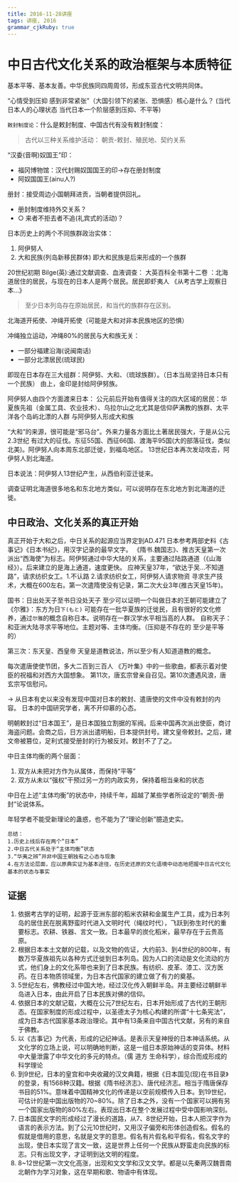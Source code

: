 ```yaml
---
title: 2016-11-28讲座 
tags: 讲座, 2016
grammar_cjkRuby: true
---
```


# 中日古代文化关系的政治框架与本质特征

基本平等、基本友善。中华民族同四周周邻，形成东亚古代文明共同体。

“心情受到压抑 感到非常紧张”（大国引领下的紧张、恐惧感）核心是什么？
(当代日本人的心理状态 当代日本一个阶层感到压抑、不平等)

`敕封制度论`：什么是敕封制度、中国古代有没有敕封制度：
> 古代以三种关系维护活动：
> 朝贡-敕封、殖民地、契约关系

“汉委(音啊)奴国王”印：
* 福冈博物馆：汉代封赐奴国国王的印->存在册封制度
* 阿奴国国王(ainu人?)

册封：接受周边小国朝拜进贡，当朝者提供回礼。

* 册封制度维持外交关系？
* ○ 来者不拒去者不追(礼宾式的活动)？

日本历史上的两个不同族群政治实体：
1. 阿伊努人
2. 大和民族(列岛新移民群体)
即大和民族是后来形成的一个族群

20世纪初期 Bilge(英):通过文献调查、血液调查：
大英百科全书第十二卷 ：北海道居住的居民，与现在的日本人是两个居民。居民即虾夷人
《从考古学上观察日本...》
> 至少日本列岛存在原始居民，和当代的族群存在区别。

北海道开拓使、冲绳开拓使（可能是大和对非本民族地区的恐惧）

冲绳独立运动，冲绳80%的居民与大和族无关：
* 一部分福建沿海(说闽南话)
* 一部分北漂居民(琉球民)

即现在日本存在三大组群：阿伊努、大和、（琉球族群）。（日本当局坚持日本只有一个民族）
由上，金印是封给阿伊努族。

阿伊努人由四个方面渡来日本：
公元前后开始有值得关注的四大区域的居民：华夏族先祖（金属工具、农业技术）、乌拉尔山之北尤其是信仰萨满教的族群、太平洋各个岛屿北漂的人群 与阿伊努人形成大和族

“大和”的来源，很可能是“邪马台”。外来力量各方面比土著居民强大，于是从公元2.3世纪 有过大的征伐。东征55国、西征66国、渡海平95国(大的部落征伐，类似北美)。阿伊努人向本周东北部迁徙，到福岛地区。
13世纪日本再次发动攻击，阿伊努人到北海道。

日本说法：阿伊努人13世纪产生，从西伯利亚迁徙来。

调查证明北海道很多地名和东北地方类似，可以说明存在东北地方到北海道的迁徙。

## 中日政治、文化关系的真正开始
真正开始于大和之后，中日关系的起源应当界定到AD.471
日本参考两部史料《古事记》《日本书纪》，用汉字记录的最早文字。
《隋书.魏国志》、推古天皇第一次派出“西海使”为标志。阿伊努通过中华大陆的关系，主要通过陆路通道（《山海经》）。后来建立的是海上通道，速度更快。
应神天皇37年，“欲达于吴...不知道路”，请求纺织女工。1.不认路 2.请求纺织女工，阿伊努人请求物资
寻求生产技术，大概在600左右。第一次遣隋使没有记录，第二次大业3年(推古天皇15年)。

国书：日出处天子至书日没处天子
至少可以证明一个叫做日本的王朝可能建立了
《尔雅》：东方为日`下(もと)`
可能存在一批华夏族的迁徙民，且有很好的文化修养，通过`尔雅`的概念自称日本。说明存在一群汉学水平相当高的人群。
自称天子：和亚洲大陆寻求平等地位。主题对等、主体均衡。（压抑是不存在的 至少是平等的）

第三次：东天皇、西皇帝
天皇是道教说法，所以至少有人知道道教的概念。

每次遣唐使使节团，多大二百到三百人
《万叶集》中的一些歌曲，都表示着对使臣的祝福和对西方大国想象。
第11次，唐玄宗曾亲自召见。第10次遭遇风浪，唐玄宗写信慰问。

-> 从日本有史以来没有发现中国对日本的敕封、遣唐使的文件中没有敕封的内容。
日本的中国研究学者，离不开仰慕的心态。

明朝敕封过“日本国王”，是日本国独立割据的军阀。后来中国再次派出使臣，商讨海盗问题。会商之后，日方派出遣明船，日本提供封号。建文皇帝敕封。之后，建文帝被篡位，足利式接受册封的行为被反对。敕封不了了之。

中日主体均衡的两个层面：
1. 双方从未把对方作为从属体，而保持“平等”
2. 双方从未以“强权”干预过另一方的内政实务，保持着相当亲和的状态

中日在上述“主体均衡”的状态中，持续千年，超越了某些学者所设定的“朝贡-册封”论说体系。

年轻学者不能受新理论的蛊惑，也不能为了“理论创新”臆造史实。

	总结：
	1.历史上线后存在两个“日本”
	2.中日古代关系处于“主体均衡”状态
	3.“华夷之辨”并非中国王朝独有之心态与现象
	4.在方法论层面，应以原典实证为基本途径，在历史还原的文化语境中动态地把握中日古代文化基本的状态与事实

## 证据
1. 依据考古学的证明，起源于亚洲东部的稻米农耕和金属生产工具，成为日本列岛的居住民在脱离野蛮时代进入文明时代（绳纹时代），飞跃到弥生时代的重要标志。农耕、铁器、言文一致。日本最早的炭化稻米，最早存在于云贵高原。
2. 根据日本本土文献的记载，以及文物的佐证，大约前3、到4世纪的800年，有数万华夏族祖先以各种方式迁徙到日本列岛。因为人口的流动是文化流动的方式，他们身上的文化系带也来到了日本民族。有纺织、皮革、漆工、汉方医药。在日本物质领域里，为日本古代国家的建立做了有力的奠基。
3. 5世纪左右，佛教经过中国大地，经过汉化传入朝鲜半岛。并主要经过朝鲜半岛进入日本，由此开启了日本民族对佛的信仰。
4. 依据日本的文献记载，大概在公元7世纪左右，日本开始形成了古代的王朝形态。在国家制度的形成过程中，以圣德太子为核心构建的所谓“十七条宪法”，成为日本古代国家基本政治理论。其中有13条来自中国古代文献，另有的来自于佛教。
5. 以《古事记》为代表，形成的记纪神话。是表示天皇神授的日本神话系统。从文化学的立场上说，可以明确地判断，这是一组日本原始神话的变异体。材料中大量泄露了中华文化的多元的特点。（儒 道方 生命科学），综合而成形成的科学理论
6. 到9世纪，日本的皇宫和中央收藏的汉文典籍，根据《日本国见(现)在书目录》的登录，有1568种汉籍。根据《隋书经济志》、唐代经济志。相当于隋唐保存书目的51%。意味着中国精神文化的传递是以空前规模传入日本。到19世纪，可估计的是中国出版物的70~80%。除了日本之外，没有一个国家可以拥有另一个国家出版物的80%左右。表现出日本在整个发展过程中受中国影响深刻。
7. 日本国民文字的形成经过了漫长的道路，从7、8世纪开始，日本人把汉字作为语言的表示方法。到了公元10世纪时，又用汉子偏旁和形体创造假名。假名的假就是借用的意思，名就是文字的意思。假名有片假名和平假名，假名文字的出现，使日本实现了言文一致，这是世界上任何一个民族从野蛮走向民族的标志。只有出现文字，才证明到达文明的程度。
8. 8~12世纪第一次文化高涨，出现和文文学和汉文文学。都是以先秦两汉魏晋南北朝作为学习对象，这在早期和歌、物语中有体现。
